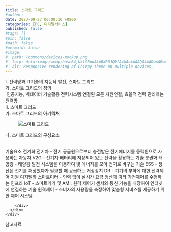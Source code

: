```yaml
---
title: 스마트 그리드
#author: 
date: 2023-09-27 00:00:10 +0800
categories: [PE, 디지털서비스]
published: false
#tags: []
#pin: false
#math: false
#mermaid: false
#image:
#  path: /commons/devices-mockup.png
#  lqip: data:image/webp;base64,UklGRpoAAABXRUJQVlA4WAoAAAAQAAAADwAABwAAQUxQSDIAAAARL0AmbZurmr57yyIiqE8oiG0bejIYEQTgqiDA9vqnsUSI6H+oAERp2HZ65qP/VIAWAFZQOCBCAAAA8AEAnQEqEAAIAAVAfCWkAALp8sF8rgRgAP7o9FDvMCkMde9PK7euH5M1m6VWoDXf2FkP3BqV0ZYbO6NA/VFIAAAA
#  alt: Responsive rendering of Chirpy theme on multiple devices.
---
```


<div class="post-wrap">
  <div class="para">
    <div class="para-title">
      I. 전력망과 IT기술의 지능적 발전, 스마트 그리드
    </div>
    <div class="para-cntnt">
      <div class="para">
        <div class="para-title">
          가. 스마트 그리드의 정의
        </div>
        <div class="para-cntnt">
           &nbsp;인공지능, 빅데이터 기술활용 전력시스템 연결된 모든 자원연결, 효율적 전력 관리하는 전력망
        </div>
      </div>
    </div>
  </div>
  
  <div class="para">
    <div class="para-title">
      II. 스마트 그리드
    </div>
    <div class="para-cntnt">
      <div class="para">
        <div class="para-title">
          가. 스마트 그리드의 아키텍처
        </div>
        <div class="para-cntnt">
          <figure class="post-figure">
            <img src="/assets/img/posts/스마트-그리드.png" alt="스마트 그리드">
<!--            <figcaption>Source: Unveiling the Metaverse: Exploring Emerging Trends, Multifaceted Perspectives, and Future Challenges</figcaption>-->
          </figure>
        </div>
      </div>
      <div class="para">
        <div class="para-title">
          나. 스마트 그리드의 구성요소
        </div>
        <div class="para-cntnt">
          <table class="post-table">
          </table>
          기술요소 
  전기화
    전기차 - 전기 공급원으로부터 충전받은 전기에너지를 동력원으로 사용하는 자동차 
    V2G - 전기차 배터리에 저장되어 있는 전력을 활용하는 기술 
  분권화
    태양광 - 태양광 발전 시스템을 이용하여 빛 에너지를 모아 전기로 바꾸는 기술 
    ESS - 생산된 전기를 저장했다가 필요할 때 공급하는 저장장치 
    DR - 기기의 부하에 대한 전력제어 지원 
  디지털화
    스마트미터 - 인력 없이 실시간 요금 정산에 따라 가전제어를 수행하는 인프라 
    IoT - 스마트기기 및 AMI, 원격 제어기 센서와 통신 기능을 내장하여 인터넷에 연결하는 기술 
    원격제어 - 소비자의 사용량을 측정하여 맞춤형 서비스를 제공하기 위한 제어 시스템

        </div>
      </div>
    </div>
  </div>

  <div class="refr-wrap">
    <div class="refr-title">
        참고자료
    </div>
    <ol class="refr-list">
    <!--    <li>(나현식, 최대선) <a target="_blank" href="https://scienceon.kisti.re.kr/commons/util/originalView.do?cn=JAKO202225948430499&oCn=JAKO202225948430499&dbt=JAKO&journal=NJOU00291864">메타버스 보안 위협 요소 및 대응 방안 검토</a></li>-->
    <!--    <li>(M. Uddin, S. Manickam, H. Ullah, M. Obaidat and A. Dandoush) <a target="_blank" href="https://ieeexplore.ieee.org/abstract/document/10138386">Unveiling the Metaverse: Exploring Emerging Trends, Multifaceted Perspectives, and Future Challenges</a></li>-->
    </ol>
  </div>
</div>
